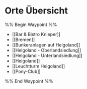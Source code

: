 # Orte Übersicht

%% Begin Waypoint %%
- [[Bar & Bistro Knieper]]
- [[Bremen]]
- [[Bunkeranlagen auf Helgoland]]
- [[Helgoland - Oberlandsiedlung]]
- [[Helgoland - Unterlandsiedlung]]
- [[Helgoland]]
- [[Leuchtturm Helgoland]]
- [[Pony-Club]]

%% End Waypoint %%